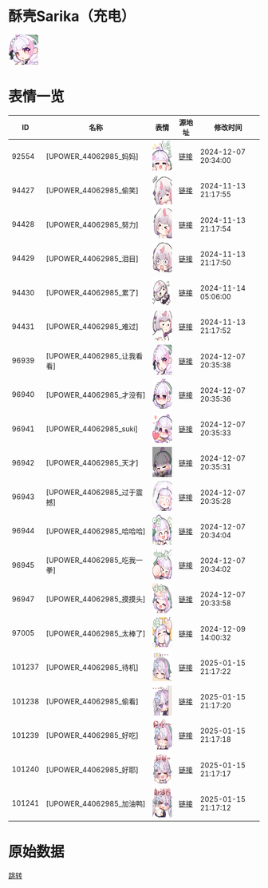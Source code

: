 # 酥壳Sarika（充电）

<img src="./cover.png" height="60" alt="cover" />

# 表情一览

|ID|名称|表情|源地址|修改时间|
|----|----|----|----|----|
|92554|[UPOWER_44062985_妈妈]|<img src="./pic/092554_%5BUPOWER_44062985_妈妈%5D.png" height="60" alt="妈妈"/>|[链接](https://i0.hdslb.com/bfs/garb/6a1254b9c7e5834043fef724557806fd0961818a.png)|2024-12-07 20:34:00|
|94427|[UPOWER_44062985_偷笑]|<img src="./pic/094427_%5BUPOWER_44062985_偷笑%5D.png" height="60" alt="偷笑"/>|[链接](https://i0.hdslb.com/bfs/garb/0f8f79db29f2402803260c51cb8e4ea54f12639d.png)|2024-11-13 21:17:55|
|94428|[UPOWER_44062985_努力]|<img src="./pic/094428_%5BUPOWER_44062985_努力%5D.png" height="60" alt="努力"/>|[链接](https://i0.hdslb.com/bfs/garb/9bb5a41464c83391bc1c894a71da1c8e0f883aea.png)|2024-11-13 21:17:54|
|94429|[UPOWER_44062985_泪目]|<img src="./pic/094429_%5BUPOWER_44062985_泪目%5D.png" height="60" alt="泪目"/>|[链接](https://i0.hdslb.com/bfs/garb/f7a0ca823226360244fa0ebb6baa38f58cb2215c.png)|2024-11-13 21:17:50|
|94430|[UPOWER_44062985_累了]|<img src="./pic/094430_%5BUPOWER_44062985_累了%5D.png" height="60" alt="累了"/>|[链接](https://i0.hdslb.com/bfs/garb/8d6be7b7af4e18156c4717885d0b8f1a093bc5ae.png)|2024-11-14 05:06:00|
|94431|[UPOWER_44062985_难过]|<img src="./pic/094431_%5BUPOWER_44062985_难过%5D.png" height="60" alt="难过"/>|[链接](https://i0.hdslb.com/bfs/garb/93035fe012d84a683894cd3b347e5b9df1d97fec.png)|2024-11-13 21:17:52|
|96939|[UPOWER_44062985_让我看看]|<img src="./pic/096939_%5BUPOWER_44062985_让我看看%5D.png" height="60" alt="让我看看"/>|[链接](https://i0.hdslb.com/bfs/garb/5bd1f2efd0a0836850322eb61c8f18a11390f528.png)|2024-12-07 20:35:38|
|96940|[UPOWER_44062985_才没有]|<img src="./pic/096940_%5BUPOWER_44062985_才没有%5D.png" height="60" alt="才没有"/>|[链接](https://i0.hdslb.com/bfs/garb/cd5bcc51ca7dbdd2bec3caa0d35f68c96dcb393c.png)|2024-12-07 20:35:36|
|96941|[UPOWER_44062985_suki]|<img src="./pic/096941_%5BUPOWER_44062985_suki%5D.png" height="60" alt="suki"/>|[链接](https://i0.hdslb.com/bfs/garb/f21e35c69587d33004cf551cdf0279989a706bdd.png)|2024-12-07 20:35:33|
|96942|[UPOWER_44062985_天才]|<img src="./pic/096942_%5BUPOWER_44062985_天才%5D.png" height="60" alt="天才"/>|[链接](https://i0.hdslb.com/bfs/garb/4541754e3aed465ca87476f806d420dbb3edeaeb.png)|2024-12-07 20:35:31|
|96943|[UPOWER_44062985_过于震撼]|<img src="./pic/096943_%5BUPOWER_44062985_过于震撼%5D.png" height="60" alt="过于震撼"/>|[链接](https://i0.hdslb.com/bfs/garb/79156435742725c698ba0d8e4ed1b4c82c9a1ada.png)|2024-12-07 20:35:28|
|96944|[UPOWER_44062985_哈哈哈]|<img src="./pic/096944_%5BUPOWER_44062985_哈哈哈%5D.png" height="60" alt="哈哈哈"/>|[链接](https://i0.hdslb.com/bfs/garb/34bd58e6e09683a6da2675f46850067ef8bb2e7f.png)|2024-12-07 20:34:04|
|96945|[UPOWER_44062985_吃我一拳]|<img src="./pic/096945_%5BUPOWER_44062985_吃我一拳%5D.png" height="60" alt="吃我一拳"/>|[链接](https://i0.hdslb.com/bfs/garb/46c094677c5946db147713c77e5d9e04a7fd49c7.png)|2024-12-07 20:34:02|
|96947|[UPOWER_44062985_摸摸头]|<img src="./pic/096947_%5BUPOWER_44062985_摸摸头%5D.png" height="60" alt="摸摸头"/>|[链接](https://i0.hdslb.com/bfs/garb/a3365acc81737f1033c5d9edd0b4f0363208c34e.png)|2024-12-07 20:33:58|
|97005|[UPOWER_44062985_太棒了]|<img src="./pic/097005_%5BUPOWER_44062985_太棒了%5D.png" height="60" alt="太棒了"/>|[链接](https://i0.hdslb.com/bfs/garb/674804938a60662e7deefef467c3b348a4c5ecd0.png)|2024-12-09 14:00:32|
|101237|[UPOWER_44062985_待机]|<img src="./pic/101237_%5BUPOWER_44062985_待机%5D.png" height="60" alt="待机"/>|[链接](https://i0.hdslb.com/bfs/garb/1ff00a6dcc5a6b0114e9f00f8ad40983f98108c4.png)|2025-01-15 21:17:22|
|101238|[UPOWER_44062985_偷看]|<img src="./pic/101238_%5BUPOWER_44062985_偷看%5D.png" height="60" alt="偷看"/>|[链接](https://i0.hdslb.com/bfs/garb/237809eea665a124196d6404ca8bbc95cf568462.png)|2025-01-15 21:17:20|
|101239|[UPOWER_44062985_好吃]|<img src="./pic/101239_%5BUPOWER_44062985_好吃%5D.png" height="60" alt="好吃"/>|[链接](https://i0.hdslb.com/bfs/garb/fa439824e306038922f6cf716af9383bb316c812.png)|2025-01-15 21:17:18|
|101240|[UPOWER_44062985_好耶]|<img src="./pic/101240_%5BUPOWER_44062985_好耶%5D.png" height="60" alt="好耶"/>|[链接](https://i0.hdslb.com/bfs/garb/566e3d848a5a3216df566f1b59ceae0ded28ee16.png)|2025-01-15 21:17:17|
|101241|[UPOWER_44062985_加油鸭]|<img src="./pic/101241_%5BUPOWER_44062985_加油鸭%5D.png" height="60" alt="加油鸭"/>|[链接](https://i0.hdslb.com/bfs/garb/b1d917b2e5ce45c78b81334f574d98a597d0c0b3.png)|2025-01-15 21:17:12|

# 原始数据

[跳转](./raw.json)

